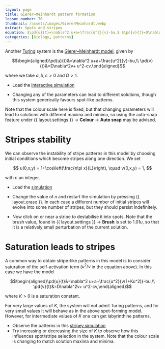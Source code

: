 ```yaml
---
layout: page
title: Gierer–Meinhardt pattern formation
lesson_number: 70
thumbnail: /assets/images/GiererMeinhardt.webp
extract: Spots and stripes
equation: $\pd{u}{t}=\nabla^2 u+a+\frac{u^2}{v}-bu,$ $\pd{v}{t}=D\nabla^2v+ u^2-cv$
categories: [biology, patterns]
---
```

Another [Turing](https://en.wikipedia.org/wiki/Turing_pattern) system is the [Gierer–Meinhardt model](https://www.scholarpedia.org/article/Gierer-Meinhardt_model), given by 

$$\begin{aligned}\pd{u}{t}&=\nabla^2 u+a+\frac{u^2}{v}-bu,\\ \pd{v}{t}&=D\nabla^2v+ u^2-cv,\end{aligned}$$

where we take $a,b,c>0$ and $D>1$.

* Load the [interactive simulation](/sim/?preset=GiererMeinhardt)

* Changing any of the parameters can lead to different solutions, though this system generically favours spot-like patterns.

Note that the colour scale here is fixed, but that changing parameters will lead to solutions with different maxima and minima, so using the auto-snap feature under <span class='click_sequence'>{{ layout.settings }} → **Colour** → **Auto snap**</span> may be advised.

# Stripes stability

We can observe the instability of stripe patterns in this model by choosing initial conditions which become stripes along one direction. We set

$$
u(0,x,y) = 1+\cos\left(\frac{n\pi x}{L}\right), \quad v(0,x,y) = 1,
$$

with $n$ an integer. 

* Load the [simulation](/sim/?preset=GiererMeinhardtStripeICs)

* Change the value of $n$ and restart the simulation by pressing {{ layout.erase }}. In each case a different number of initial stripes will evolve into some number of stripes, but they should persist indefinitely.

* Now click on or near a stripe to destabilise it into spots. Note that the brush value, found in <span class='click_sequence'>{{ layout.settings }} → **Brush**</span> is set to $1.01u$, so that it is a relatively small perturbation of the current solution. 

# Saturation leads to stripes

A common way to obtain stripe-like patterns in this model is to consider saturation of the self-activation term ($u^2/v$ in the equation above). In this case we have the model

$$\begin{aligned}\pd{u}{t}&=\nabla^2 u+a+\frac{u^2}{v(1+Ku^2)}-bu,\\ \pd{v}{t}&=D\nabla^2v+ u^2-cv,\end{aligned}$$

where $K>0$ is a saturation constant. 

For very large values of $K$, the system will not admit Turing patterns, and for very small values it will behave as in the above spot-forming model. However, for intermediate values of $K$ one can get labyrinthine patterns.

* Observe the patterns in this [stripey simulation](/sim/?preset=GiererMeinhardtStripes)
* Try increasing or decreasing the size of $K$ to observe how this influences spot/stripe selection in the system. Note that the colour scale is changing to match solution maxima and minima.
